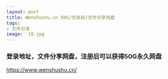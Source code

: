 ```yaml
---
layout: post
title: Wenshushu.cn 50G/文叔叔/文件分享网盘
tags:
- 文件分享
image:  19.jpg
---
```



### 登录地址，文件分享网盘，注册后可以获得50G永久网盘<br>
https://www.wenshushu.cn/
